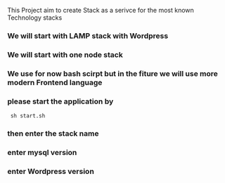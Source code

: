 
 This Project aim to create Stack as a serivce for the most known Technology stacks 

### We will start with LAMP stack with Wordpress
### We will start with one node stack 
### We use for now bash scirpt but in the fiture we will use more modern Frontend language 


### please start the application by 

``` sh start.sh```

### then enter the stack name 
### enter  mysql version 
### enter Wordpress version
